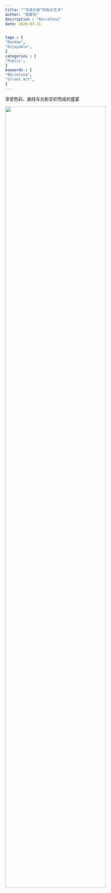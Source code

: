 ```yaml
---
title: "“流浪大街”的街头艺术"                         
author: "唐震怡"  
description : "Barcelona"    
date: 2020-07-31
                

tags : [                                    
"Random",
"Enjoyable",
]
categories : [                              
"Public",
]
keywords : [                                
"Barcelona",
"Street Art",
]
---
```

享受色彩、曲线与光影交织而成的盛宴
<!--more-->
<img src="/Entertainment/Barcelona.jpg" width="80%"/>


